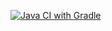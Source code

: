 [![Java CI with Gradle](https://github.com/Zhmaeva/1.2_PostmanEcho/actions/workflows/gradle.yml/badge.svg)](https://github.com/Zhmaeva/1.2_PostmanEcho/actions/workflows/gradle.yml)